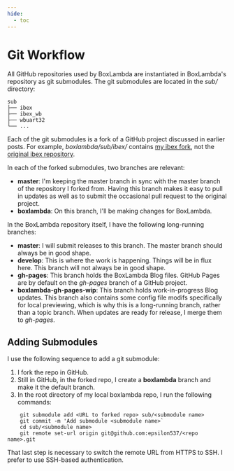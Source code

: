 ```yaml
---
hide:
  - toc
---
```


Git Workflow
============

All GitHub repositories used by BoxLambda are instantiated in BoxLambda's repository as git submodules. The git submodules are located in the *sub/* directory:

```
sub
├── ibex
├── ibex_wb
├── wbuart32
└── ...
```

Each of the git submodules is a fork of a GitHub project discussed in earlier posts. For example, *boxlambda/sub/ibex/* contains [my ibex fork](https://github.com/epsilon537/ibex), not the [original ibex repository](https://github.com/lowRISC/ibex).

In each of the forked submodules, two branches are relevant:

- **master**: I'm keeping the master branch in sync with the master branch of the repository I forked from. Having this branch makes it easy to pull in updates as well as to submit the occasional pull request to the original project.
- **boxlambda**: On this branch, I'll be making changes for BoxLambda.

In the BoxLambda repository itself, I have the following long-running branches:

- **master**: I will submit releases to this branch. The master branch should always be in good shape.
- **develop**: This is where the work is happening. Things will be in flux here. This branch will not always be in good shape.
- **gh-pages**: This branch holds the BoxLambda Blog files. GitHub Pages are by default on the *gh-pages* branch of a GitHub project.
- **boxlambda-gh-pages-wip**: This branch holds work-in-progress Blog updates. This branch also contains some config file modifs specifically for local previewing, which is why this is a long-running branch, rather than a topic branch. When updates are ready for release, I merge them to *gh-pages*.

Adding Submodules
-----------------
I use the following sequence to add a git submodule:

1. I fork the repo in GitHub.
2. Still in GitHub, in the forked repo, I create a **boxlambda** branch and make it the default branch.
3. In the root directory of my local boxlambda repo, I run the following commands:
```
    git submodule add <URL to forked repo> sub/<submodule name>
    git commit -m 'Add submodule <submodule name>`
    cd sub/<submodule name>
    git remote set-url origin git@github.com:epsilon537/<repo name>.git
```

That last step is necessary to switch the remote URL from HTTPS to SSH. I prefer to use SSH-based authentication.

